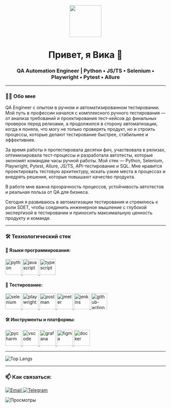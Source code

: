 <div align="center">
  <img src="https://media.giphy.com/media/M9gbBd9nbDrOTu1Mqx/giphy.gif" width="100"/>
  
  <h1> 
    Привет, я Вика 👋 
  </h1>
  
  <h3>
    QA Automation Engineer | Python • JS/TS • Selenium • Playwright • Pytest • Allure
  </h3>
</div>

---

### 👩‍💻 Обо мне

QA Engineer с опытом в ручном и автоматизированном тестировании. Мой путь в профессии начался с комплексного ручного тестирования — от анализа требований и проектирования тест-кейсов до финальных проверок перед релизами, а продолжился в сторону автоматизации, когда я поняла, что могу не только проверять продукт, но и строить процессы, которые делают тестирование быстрее, стабильнее и эффективнее.

За время работы я протестировала десятки фич, участвовала в релизах, оптимизировала тест-процессы и разработала автотесты, которые экономят командам часы ручной работы. Мой стек — Python, Selenium, Playwright, Pytest, Allure, JS/TS, API-тестирование и SQL. Мне нравится проектировать тестовую архитектуру, искать узкие места в процессах и внедрять решения, которые повышают качество продукта.

В работе мне важна прозрачность процессов, устойчивость автотестов и реальная польза от QA для бизнеса.

Сегодня я развиваюсь в автоматизации тестирования и стремлюсь к роли SDET, чтобы соединить инженерное мышление с глубокой экспертизой в тестировании и приносить максимальную ценность продукту и команде.

---

### 🛠️ Технологический стек

#### 🐍 Языки программирования:
<p align="left">
  <a href="https://www.python.org" target="_blank" rel="noreferrer">
    <img src="https://cdn.jsdelivr.net/gh/devicons/devicon/icons/python/python-original.svg" alt="python" width="50" height="50"/>
  </a>
  <a href="https://developer.mozilla.org/en-US/docs/Web/JavaScript" target="_blank" rel="noreferrer">
    <img src="https://cdn.jsdelivr.net/gh/devicons/devicon/icons/javascript/javascript-original.svg" alt="javascript" width="50" height="50"/>
  </a>
  <a href="https://www.typescriptlang.org/" target="_blank" rel="noreferrer">
    <img src="https://cdn.jsdelivr.net/gh/devicons/devicon/icons/typescript/typescript-original.svg" alt="typescript" width="50" height="50"/>
  </a>
</p>

#### 🧪 Тестирование:
<p align="left">
  <!-- Automation -->
  <a href="https://www.selenium.dev" target="_blank" rel="noreferrer">
    <img src="https://cdn.jsdelivr.net/gh/devicons/devicon/icons/selenium/selenium-original.svg" alt="selenium" width="50" height="50"/>
  </a>
  <a href="https://playwright.dev" target="_blank" rel="noreferrer">
    <img src="https://cdn.jsdelivr.net/gh/devicons/devicon/icons/playwright/playwright-original.svg" alt="playwright" width="50" height="50"/>
  </a>
  <a href="https://postman.com" target="_blank" rel="noreferrer">
    <img src="https://www.vectorlogo.zone/logos/getpostman/getpostman-icon.svg" alt="postman" width="50" height="50"/>
  </a>
  <a href="https://jmeter.apache.org" target="_blank" rel="noreferrer">
    <img src="https://jmeter.apache.org/images/logo.svg" alt="jmeter" width="50" height="50"/>
  </a>
  <!-- CI/CD -->
  <a href="https://www.jenkins.io" target="_blank" rel="noreferrer">
    <img src="https://cdn.jsdelivr.net/gh/devicons/devicon/icons/jenkins/jenkins-original.svg" alt="jenkins" width="50" height="50"/>
  </a>
  <a href="https://docs.github.com/en/actions" target="_blank" rel="noreferrer">
    <img src="https://cdn.jsdelivr.net/gh/devicons/devicon/icons/github/github-original.svg" alt="github-actions" width="50" height="50"/>
  </a>
</p>

#### 🛠️ Инструменты и платформы:
<p align="left">
  <!-- IDEs -->
  <a href="https://www.jetbrains.com/pycharm" target="_blank" rel="noreferrer">
    <img src="https://cdn.jsdelivr.net/gh/devicons/devicon/icons/pycharm/pycharm-original.svg" alt="pycharm" width="50" height="50"/>
  </a>
  <a href="https://code.visualstudio.com" target="_blank" rel="noreferrer">
    <img src="https://cdn.jsdelivr.net/gh/devicons/devicon/icons/vscode/vscode-original.svg" alt="vscode" width="50" height="50"/>
  </a>
  <!-- Monitoring -->
  <a href="https://grafana.com" target="_blank" rel="noreferrer">
    <img src="https://www.vectorlogo.zone/logos/grafana/grafana-icon.svg" alt="grafana" width="50" height="50"/>
  </a>
  <!-- Other tools -->
  <a href="https://www.figma.com" target="_blank" rel="noreferrer">
    <img src="https://cdn.jsdelivr.net/gh/devicons/devicon/icons/figma/figma-original.svg" alt="figma" width="50" height="50"/>
  </a>
  <a href="https://www.docker.com" target="_blank" rel="noreferrer">
    <img src="https://cdn.jsdelivr.net/gh/devicons/devicon/icons/docker/docker-original.svg" alt="docker" width="50" height="50"/>
  </a>
</p>

---

<div align="left">
  <img src="https://github-readme-stats.vercel.app/api/top-langs/?username=brizyriot&layout=compact&theme=dark&hide_border=true" alt="Top Langs" />
</div>

---

### 📫 Как связаться:
<p align="left">
  <a href="mailto:brizyriot@yandex.ru">
    <img src="https://img.shields.io/badge/-Email-D14836?style=for-the-badge&logo=gmail&logoColor=white" alt="Email">
  </a>
  <a href="https://t.me/brbr27">
    <img src="https://img.shields.io/badge/-Telegram-26A5E4?style=for-the-badge&logo=telegram&logoColor=white" alt="Telegram">
  </a>
</p>

<img src="https://komarev.com/ghpvc/?username=brizyriot&style=flat-square&color=blue" alt="Просмотры">
